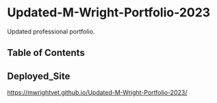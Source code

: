# Updated-M-Wright-Portfolio-2023
Updated professional portfolio. 

## Table of Contents 




## Deployed_Site 

https://mwrightvet.github.io/Updated-M-Wright-Portfolio-2023/ 

